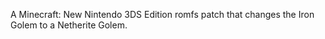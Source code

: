 A Minecraft: New Nintendo 3DS Edition romfs patch that changes the Iron Golem to a Netherite Golem.
